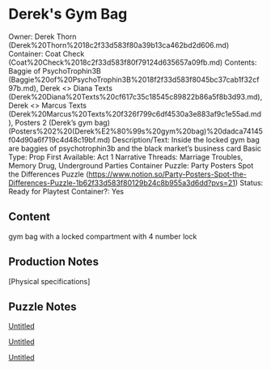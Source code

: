 # Derek's Gym Bag

Owner: Derek Thorn (Derek%20Thorn%2018c2f33d583f80a39b13ca462bd2d606.md)
Container: Coat Check (Coat%20Check%2018c2f33d583f80f79124d635657a09fb.md)
Contents: Baggie of PsychoTrophin3B (Baggie%20of%20PsychoTrophin3B%2018f2f33d583f8045bc37cab1f32cf97b.md), Derek <> Diana Texts (Derek%20Diana%20Texts%20cf617c35c18545c89822b86a5f8b3d93.md), Derek <> Marcus Texts (Derek%20Marcus%20Texts%20f326f799c6df4530a3e883af9c1e55ad.md), Posters 2 (Derek’s gym bag) (Posters%202%20(Derek%E2%80%99s%20gym%20bag)%20dadca74145f04d90a6f719c4d48c19bf.md)
Description/Text: Inside the locked gym bag are baggies of psychotrophin3b and the black market’s business card
Basic Type: Prop
First Available: Act 1
Narrative Threads: Marriage Troubles, Memory Drug, Underground Parties
Container Puzzle: Party Posters Spot the Differences Puzzle (https://www.notion.so/Party-Posters-Spot-the-Differences-Puzzle-1b62f33d583f80129b24c8b955a3d6dd?pvs=21)
Status: Ready for Playtest
Container?: Yes

## Content

gym bag with a locked compartment with 4 number lock

## Production Notes

[Physical specifications]

## Puzzle Notes

[Untitled](Untitled%2018f2f33d583f8092b38efa5e25f81a27.csv)

[Untitled](Untitled%2018f2f33d583f80a884dff1c69e54b07f.csv)

[Untitled](Untitled%2018f2f33d583f80f88ab0d5316b3e9d80.csv)